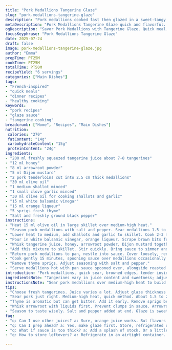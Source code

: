 ```yaml
---
title: "Pork Medallions Tangerine Glaze"
slug: "pork-medallions-tangerine-glaze"
description: "Pork medallions cooked fast then glazed in a sweet-tangy tangerine sauce thickened with arrowroot. Uses shallots and garlic softened in olive oil instead of butter. Adds a splash of orange liqueur and fresh thyme to deepen flavor. Slightly less tangerine juice and honey than usual. Vinegar swapped with white balsamic for gentle acidity. Quick sear, then slow simmer under 25 minutes total. Serve with roasted baby carrots and garlic mashed potatoes."
metaDescription: "Pork Medallions Tangerine Glaze quick and flavorful. Sweet tangy sauce. Perfect for dinner guests or weeknight meals. Fresh thyme and orange liqueur."
ogDescription: "Savor Pork Medallions with Tangerine Glaze. Quick meal, impressive flavor. Sweet-tangy sauce with olive oil, garlic, shallots. Perfect for any occasion."
focusKeyphrase: "Pork Medallions Tangerine Glaze"
date: 2025-07-24
draft: false
image: pork-medallions-tangerine-glaze.jpg
author: "Emma"
prepTime: PT25M
cookTime: PT25M
totalTime: PT50M
recipeYield: "6 servings"
categories: ["Main Dishes"]
tags:
- "French-inspired"
- "quick meals"
- "dinner recipes"
- "healthy cooking"
keywords:
- "pork recipes"
- "glaze sauce"
- "tangerine cooking"
breadcrumb: ["Home", "Recipes", "Main Dishes"]
nutrition: 
 calories: "270"
 fatContent: "14g"
 carbohydrateContent: "15g"
 proteinContent: "24g"
ingredients:
- "200 ml freshly squeezed tangerine juice about 7-8 tangerines"
- "12 ml honey"
- "8 ml arrowroot powder"
- "5 ml Dijon mustard"
- "2 pork tenderloins cut into 2.5 cm thick medallions"
- "30 ml olive oil"
- "1 medium shallot minced"
- "1 small clove garlic minced"
- "30 ml olive oil for cooking shallots and garlic"
- "15 ml white balsamic vinegar"
- "15 ml orange liqueur"
- "5 sprigs fresh thyme"
- "Salt and freshly ground black pepper"
instructions:
- "Heat 15 ml olive oil in large skillet over medium-high heat."
- "Season pork medallions with salt and pepper. Sear medallions 1.5 to 2 minutes per side until golden but not fully cooked. Remove from pan, set aside."
- "Lower heat to medium, add shallots and garlic to skillet. Cook 2-3 minutes stirring frequently until softened but not browned."
- "Pour in white balsamic vinegar, orange liqueur. Scrape brown bits from bottom. Let reduce 2 minutes."
- "Whisk tangerine juice, honey, arrowroot powder, Dijon mustard together in bowl until smooth."
- "Add this mixture to skillet. Stir quickly. Bring sauce to simmer and add fresh thyme sprigs."
- "Return pork medallions to pan, nestle into sauce. Cover loosely, reduce heat to low."
- "Cook gently 15 minutes, spooning sauce over medallions occasionally. Sauce will thicken, coat pork, become glossy."
- "Remove thyme sprigs. Adjust seasoning with salt and pepper."
- "Serve medallions hot with pan sauce spooned over, alongside roasted baby carrots and garlic mashed potatoes."
introduction: "Pork medallions, quick sear, browned edges, tender inside. Bright tangerine-based glaze. Not cloying but sticky-sweet with tang. Orange liqueur adds a boozy depth. Fresh thyme releases subtle woodsy aroma. No butter here. Olive oil keeps it light. Sharp acidity from white balsamic, replaces heavier red wine vinegar. Garlic and shallot soften into fragrant base, no bitterness. Arrowroot powder thickens sauce transparently, nice sheen. All comes together twenty five minutes of active effort, then slow simmer with pork to infuse flavors and finish cooking. Good for weeknights, dinner guests, or anytime you want simple with a little shine. Pair with root vegetables or creamy mash. Easy to prep ahead, sauce can be made and chilled then reheated and finished with medallions. Juicy, tender, flavorful — bright but balanced."
ingredientsNote: "Tangerines vary in juice content and sweetness; adjust amount accordingly so glaze neither too thin nor too sweet. Arrowroot powder preferred to corn starch - clearer sauce, more shine. Orange liqueur optional but adds dimension. Thyme sprigs can be swapped with rosemary or sage for different herbal notes. Keep shallot and garlic finely minced to avoid burning when sautéing. Use olive oil rather than butter for a lighter flavor and to avoid lactose. White balsamic vinegar milder than red wine vinegar, subtle fruitiness without overpowering acidity. Pork medallions sliced about one inch thick cook evenly without drying out. Season medallions generously but balanced so glaze shines through."
instructionsNote: "Sear pork medallions over medium-high heat to build rich caramelized crust; don’t crowd pan or they’ll steam. Remove promptly to avoid overcooking. Use same pan to sautée shallots and garlic for flavor layers. Adding liquids directly to pan deglazes, releasing browned fond, builds sauce base. Whisk arrowroot powder with liquids separately to prevent clumping before adding; arrowroot thickens quickly so simmer sauce only briefly after adding. Add fresh thyme early in simmer to infuse but remove before serving or leaves turn bitter. Lower heat for final simmer to gently cook pork through while glazing; avoid boiling or sauce will become gluey. Spoon sauce over pork periodically to coat fully. Adjust salt and pepper last since glaze components have natural sweetness and acidity that mask flavors otherwise. Serve immediately for best gloss and texture."
tips:
- "Choose fresh tangerines. Juice varies a lot. Adjust glaze thickness. Use enough honey for sweet but balanced flavor. Arrowroot is key. Clear sauce, better sheen."
- "Sear pork just right. Medium-high heat, quick method. About 1.5 to 2 minutes per side. Build a nice crust, avoid steaming. Don’t crowd the pan."
- "Thyme is aromatic but can get bitter. Add it early. Remove sprigs before serving. Or switch to rosemary or sage. Different flavors, same method."
- "Whisk arrowroot with liquids first. Prevent clumps in sauce. Arrowroot thickens fast, adjust cooking time. Simmer minimally after adding, less is more."
- "Season to taste wisely. Salt and pepper added at end. Glaze is sweet and tangy; flavors mix. Simple adjustments make a big difference."
faq:
- "q: Can I use other juices? a: Sure, orange juice works. But flavors differ. Cranberry or lemon for tang? Play around, mix them."
- "q: Can I prep ahead? a: Yes, make glaze first. Store, refrigerated up to two days. Reheat before adding medallions. Simple prep for guests."
- "q: What if sauce is too thick? a: Add a splash of stock. Or a little water. Thin out gradually. Adjust flavors after. Easy to fix."
- "q: How to store leftovers? a: Refrigerate in an airtight container. Lasts about three days. Reheat gently on stove. Avoid high heat, keeps texture."

---
```


